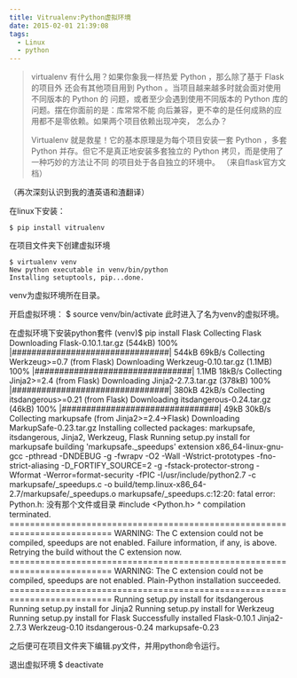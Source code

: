 ```yaml
---
title: Vitrualenv:Python虚拟环境
date: 2015-02-01 21:39:08
tags:
  - Linux
  - python
---
```


> virtualenv 有什么用？如果你象我一样热爱 Python ，那么除了基于 Flask 的项目外 还会有其他项目用到 Python 。当项目越来越多时就会面对使用不同版本的 Python 的 问题，或者至少会遇到使用不同版本的 Python 库的问题。摆在你面前的是：库常常不能 向后兼容，更不幸的是任何成熟的应用都不是零依赖。如果两个项目依赖出现冲突， 怎么办？
> 
> Virtualenv 就是救星！它的基本原理是为每个项目安装一套 Python ，多套 Python 并存。但它不是真正地安装多套独立的 Python 拷贝，而是使用了一种巧妙的方法让不同 的项目处于各自独立的环境中。
（来自flask官方文档）

（再次深刻认识到我的渣英语和渣翻译）

在linux下安装：

    $ pip install vitrualenv

<!--more-->在项目文件夹下创建虚拟环境
    $ virtualenv venv
    New python executable in venv/bin/python
    Installing setuptools, pip...done.
venv为虚拟环境所在目录。

开启虚拟环境：
    $ source venv/bin/activate
此时进入了名为venv的虚拟环境。

在虚拟环境下安装python套件
    (venv)$ pip install Flask
    Collecting Flask
        Downloading Flask-0.10.1.tar.gz (544kB)
            100% |################################| 544kB 69kB/s 
    Collecting Werkzeug&gt;=0.7 (from Flask)
        Downloading Werkzeug-0.10.tar.gz (1.1MB)
            100% |################################| 1.1MB 18kB/s 
    Collecting Jinja2&gt;=2.4 (from Flask)
        Downloading Jinja2-2.7.3.tar.gz (378kB)
            100% |################################| 380kB 42kB/s 
    Collecting itsdangerous&gt;=0.21 (from Flask)
        Downloading itsdangerous-0.24.tar.gz (46kB)
            100% |################################| 49kB 30kB/s 
    Collecting markupsafe (from Jinja2&gt;=2.4-&gt;Flask)
        Downloading MarkupSafe-0.23.tar.gz
    Installing collected packages: markupsafe, itsdangerous, Jinja2, Werkzeug, Flask
        Running setup.py install for markupsafe
            building 'markupsafe._speedups' extension
            x86_64-linux-gnu-gcc -pthread -DNDEBUG -g -fwrapv -O2 -Wall -Wstrict-prototypes -fno-strict-aliasing -D_FORTIFY_SOURCE=2 -g -fstack-protector-strong -Wformat -Werror=format-security -fPIC -I/usr/include/python2.7 -c markupsafe/_speedups.c -o build/temp.linux-x86_64-2.7/markupsafe/_speedups.o
            markupsafe/_speedups.c:12:20: fatal error: Python.h: 没有那个文件或目录
             #include &lt;Python.h&gt;
                                                    ^
            compilation terminated.
            ==========================================================================
            WARNING: The C extension could not be compiled, speedups are not enabled.
            Failure information, if any, is above.
            Retrying the build without the C extension now.
            ==========================================================================
            WARNING: The C extension could not be compiled, speedups are not enabled.
            Plain-Python installation succeeded.
            ==========================================================================
        Running setup.py install for itsdangerous
        Running setup.py install for Jinja2
        Running setup.py install for Werkzeug
        Running setup.py install for Flask
    Successfully installed Flask-0.10.1 Jinja2-2.7.3 Werkzeug-0.10 itsdangerous-0.24 markupsafe-0.23
&nbsp;

之后便可在项目文件夹下编辑.py文件，并用python命令运行。

退出虚拟环境
    $ deactivate
&nbsp;